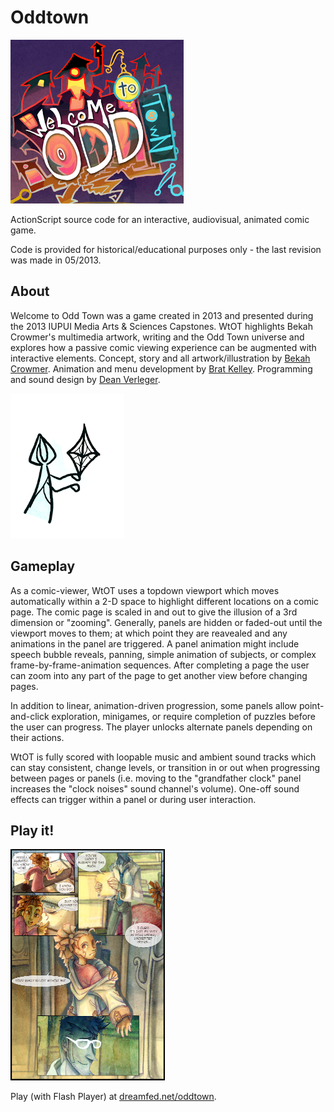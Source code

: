 # Oddtown

![oddtown moon goddess](./logo.png)

ActionScript source code for an interactive, audiovisual, animated comic game.

Code is provided for historical/educational purposes only - the last revision was made in 05/2013.

## About

Welcome to Odd Town was a game created in 2013 and presented during the 2013 IUPUI Media Arts & Sciences Capstones. WtOT highlights Bekah Crowmer's multimedia artwork, writing and the Odd Town universe and explores how a passive comic viewing experience can be augmented with interactive elements. Concept, story and all artwork/illustration by [Bekah Crowmer](https://www.instagram.com/mushmuse/). Animation and menu development by [Brat Kelley](https://www.instagram.com/FeyKnights). Programming and sound design by [Dean Verleger](https://github.com/deanbot).

![oddtown moon goddess](./oddtown-moon-goddess.png)

## Gameplay

As a comic-viewer, WtOT uses a topdown viewport which moves automatically within a 2-D space to highlight different locations on a comic page. The comic page is scaled in and out to give the illusion of a 3rd dimension or "zooming". Generally, panels are hidden or faded-out until the viewport moves to them; at which point they are reavealed and any animations in the panel are triggered. A panel animation might include speech bubble reveals, panning, simple animation of subjects, or complex frame-by-frame-animation sequences. After completing a page the user can zoom into any part of the page to get another view before changing pages. 

In addition to linear, animation-driven progression, some panels allow point-and-click exploration, minigames, or require completion of puzzles before the user can progress. The player unlocks alternate panels depending on their actions. 

WtOT is fully scored with loopable music and ambient sound tracks which can stay consistent, change levels, or transition in or out when progressing between pages or panels (i.e. moving to the "grandfather clock" panel increases the "clock noises" sound channel's volume). One-off sound effects can trigger within a panel or during user interaction.

## Play it!

![oddtown moon goddess](./thumb.png)

Play (with Flash Player) at [dreamfed.net/oddtown](https://dreamfed.net/oddtown).
